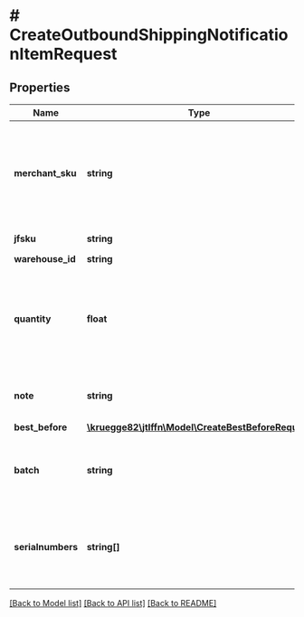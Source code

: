 # # CreateOutboundShippingNotificationItemRequest

## Properties

Name | Type | Description | Notes
------------ | ------------- | ------------- | -------------
**merchant_sku** | **string** | SKU (Stock Keeping Unit) of the merchant One of Jfsku or merchantSku must be given | [optional]
**jfsku** | **string** | Product identifer | [optional]
**warehouse_id** | **string** | WarehouseId | [optional]
**quantity** | **float** | Quantity of the item which has been shipped within that outbound shipping notification |
**note** | **string** | Note of the outbound shipping notification | [optional]
**best_before** | [**\kruegge82\jtlffn\Model\CreateBestBeforeRequest**](CreateBestBeforeRequest.md) |  | [optional]
**batch** | **string** | Batch of the item within the outbound shipping notification | [optional]
**serialnumbers** | **string[]** | Serial numbers of the item within the outbound shipping notification | [optional]

[[Back to Model list]](../../README.md#models) [[Back to API list]](../../README.md#endpoints) [[Back to README]](../../README.md)
